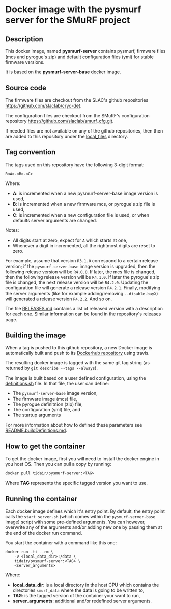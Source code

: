 # Docker image with the pysmurf server for the SMuRF project

## Description

This docker image, named **pysmurf-server** contains pysmurf, firmware files (mcs and pyrogue's zip) and default configuration files (yml) for stable firmware versions.

It is based on the **pysmurf-server-base** docker image.

## Source code

The firmware files are checkout from the SLAC's github repositories https://github.com/slaclab/cryo-det.

The configuration files are checkout from the SMuRF's configuration repository https://github.com/slaclab/smurf_cfg.git.

If needed files are not available on any of the github repositories, then then are added to this repository under the [local_files](local_files) directory.

## Tag convention

The tags used on this repository have the following 3-digit format:

```
R<A>.<B>.<C>
```

Where:
- **A**: is incremented when a new pysmurf-server-base image version is used,
- **B**: is incremented when a new firmware mcs, or pyrogue's zip file is used,
- **C**: is incremented when a new configuration file is used, or when defaults server arguments are changed.

Notes:
- All digits start at zero, expect for `A` which starts at one,
- Whenever a digit in incremented, all the rightmost digits are reset to zero.

For example, assume that version `R3.1.0` correspond to a certain release version; if the `pysmurf-server-base` image version is upgraded, then the following release version will be `R4.0.0`. If later, the mcs file is changed, then the following release version will be `R4.1.0`. If later the pyrogue's zip file is changed, the next release version will be `R4.2.0`. Updating the configuration file will generate a release version `R4.2.1`. Finally, modifying the server arguments (like for example adding/removing `--disable-bayX`) will generated a release version `R4.2.2`. And so on.

The file [RELEASES.md](RELEASES.md) contains a list of released version with a description for each one. Similar information can be found in the repository's [releases](https://github.com/slaclab/pysmurf-stable-docker/releases) page.

## Building the image

When a tag is pushed to this github repository, a new Docker image is automatically built and push to its [Dockerhub repository](https://hub.docker.com/r/tidair/pysmurf-server) using travis.

The resulting docker image is tagged with the same git tag string (as returned by `git describe --tags --always`).

The image is built based on a user defined configuration, using the [definitions.sh](definitions.sh) file. In that file, the user can define:
- The `pysmurf-server-base` image version,
- The firmware image (mcs) file,
- The pyrogue definitnion (zip) file,
- The configuration (yml) file, and
- The startup arguments

For more information about how to defined these parameters see [README.buildDefinitions.md](README.buildDefinitions.md).

## How to get the container

To get the docker image, first you will need to install the docker engine in you host OS. Then you can pull a copy by running:

```
docker pull tidair/pysmurf-server:<TAG>
```

Where **TAG** represents the specific tagged version you want to use.

## Running the container

Each docker image defines which it's entry point. By default, the entry point calls the `start_server.sh` (which comes within the `pysmurf-server-base` image) script with some pre-defined arguments. You can however, overwrite any of the arguments and/or adding new one by passing them at the end of the docker run command.

You start the container with a command like this one:

```
docker run -ti --rm \
    -v <local_data_dir>:/data \
    tidair/pysmurf-server:<TAG> \
    <server_arguments>
```

Where:
- **local_data_dir**: is a local directory in the host CPU which contains the directories `smurf_data` where the data is going to be written to,
- **TAG**: is the tagged version of the container your want to run,
- **server_arguments**: additional and/or redefined server arguments.
